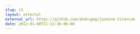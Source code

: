 ```yaml
---
slug: iS
layout: external
external_url: https://github.com/akahigeg/jasmine-titanium
date: 2012-01-08T21:13:36-06:00
---
```

